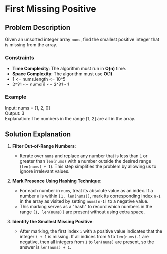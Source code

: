 # First Missing Positive

## Problem Description
Given an unsorted integer array `nums`, find the smallest positive integer that is missing from the array.
### Constraints
- **Time Complexity**: The algorithm must run in **O(n)** time.
- **Space Complexity**: The algorithm must use **O(1)**
- 1 <= nums.length <= 10^5
- 2^31 <= nums[i] <= 2^31 - 1
### Example
Input: nums = [1, 2, 0] <br>
Output: 3 <br>
Explanation: The numbers in the range [1, 2] are all in the array.

## Solution Explanation
1. **Filter Out-of-Range Numbers**:
   - Iterate over `nums` and replace any number that is less than `1` or greater than `len(nums)` with a number outside the desired range (`len(nums) + 1`). This step simplifies the problem by allowing us to ignore irrelevant values.

2. **Mark Presence Using Hashing Technique**:
   - For each number in `nums`, treat its absolute value as an index. If a number `n` is within `[1, len(nums)]`, mark its corresponding index `n-1` in the array as visited by setting `nums[n-1]` to a negative value.
   - This marking serves as a "hash" to record which numbers in the range `[1, len(nums)]` are present without using extra space.

3. **Identify the Smallest Missing Positive**:
   - After marking, the first index `i` with a positive value indicates that the integer `i + 1` is missing. If all indices from `0` to `len(nums)-1` are negative, then all integers from `1` to `len(nums)` are present, so the answer is `len(nums) + 1`.
